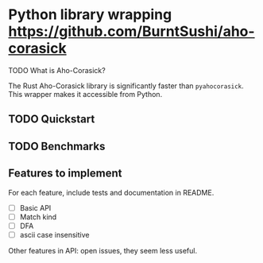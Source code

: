 # Python library wrapping https://github.com/BurntSushi/aho-corasick

TODO What is Aho-Corasick?

The Rust Aho-Corasick library is significantly faster than `pyahocorasick`.
This wrapper makes it accessible from Python.

## TODO Quickstart

## TODO Benchmarks

## Features to implement

For each feature, include tests and documentation in README.

* [ ] Basic API
* [ ] Match kind
* [ ] DFA
* [ ] ascii case insensitive

Other features in API: open issues, they seem less useful.
